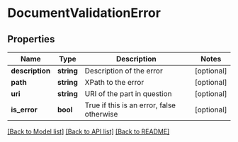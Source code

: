 # DocumentValidationError

## Properties
Name | Type | Description | Notes
------------ | ------------- | ------------- | -------------
**description** | **string** | Description of the error | [optional] 
**path** | **string** | XPath to the error | [optional] 
**uri** | **string** | URI of the part in question | [optional] 
**is_error** | **bool** | True if this is an error, false otherwise | [optional] 

[[Back to Model list]](../README.md#documentation-for-models) [[Back to API list]](../README.md#documentation-for-api-endpoints) [[Back to README]](../README.md)


